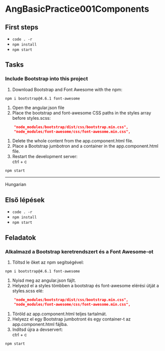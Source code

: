 # AngBasicPractice001Components

## First steps

- `code . -r`
- `npm install`
- `npm start`

## Tasks

### Include Bootstrap into this project

1. Download Bootstrap and Font Awesome with the npm:

```shell
npm i bootstrap@4.6.1 font-awesome
```

1. Open the angular.json file
1. Place the bootstrap and font-awesome CSS paths in the styles array before styles.scss:

```json
    "node_modules/bootstrap/dist/css/bootstrap.min.css",
    "node_modules/font-awesome/css/font-awesome.min.css",
```

1. Delete the whole content from the app.component.html file.
1. Place a Bootstrap jumbotron and a container in the app.component.html file.
1. Restart the development server:  
   ctrl + c

```shell
npm start
```

---

Hungarian

## Első lépések

- `code . -r`
- `npm install`
- `npm start`

## Feladatok

### Alkalmazd a Bootstrap keretrendszert és a Font Awesome-ot

1. Töltsd le őket az npm segítségével:

```shell
npm i bootstrap@4.6.1 font-awesome
```

1. Nyisd meg az angular.json fájlt.
1. Helyezd el a styles tömbben a bootstrap és font-awesome elérési útját a
   styles.scss elé:

```json
    "node_modules/bootstrap/dist/css/bootstrap.min.css",
    "node_modules/font-awesome/css/font-awesome.min.css",
```

1. Töröld az app.component.html teljes tartalmát.
1. Helyezz el egy Bootstrap jumbotront és egy container-t az app.component.html
   fájlba.
1. Indítsd újra a devservert:  
   ctrl + c

```shell
npm start
```
